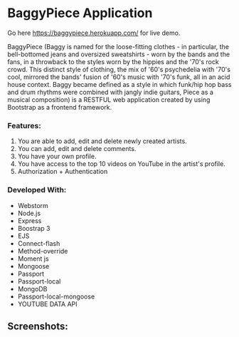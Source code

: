 # BaggyPiece Application

Go here https://baggypiece.herokuapp.com/ for live demo.

BaggyPiece (Baggy is named for the loose-fitting clothes - in particular, the bell-bottomed jeans and oversized sweatshirts - worn by the bands and the fans, in a throwback to the styles worn by the hippies and the '70's rock crowd. This distinct style of clothing, the mix of '60's psychedelia with '70's cool, mirrored the bands' fusion of '60's music with '70's funk, all in an acid house context. Baggy became defined as a style in which funk/hip hop bass and drum rhythms were combined with jangly indie guitars, Piece as a musical composition) is a RESTFUL web application created by using Bootstrap as a frontend framework.

 ### Features:

1. You are able to add, edit and delete newly created artists.
2. You can add, edit and delete comments.
3. You have your own profile.
4. You have access to the top 10 videos on YouTube in the artist's profile.
5. Authorization + Authentication

### Developed With:

- Webstorm
- Node.js
- Express 
- Boostrap 3
- EJS
- Connect-flash
- Method-override
- Moment js
- Mongoose
- Passport
- Passport-local
- MongoDB
- Passport-local-mongoose
- YOUTUBE DATA API

## Screenshots:



